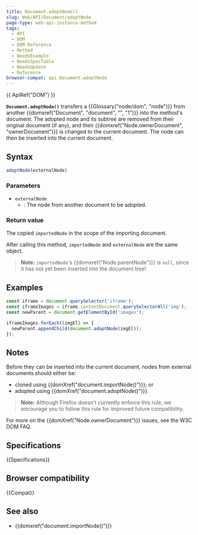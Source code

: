 ```yaml
---
title: Document.adoptNode()
slug: Web/API/Document/adoptNode
page-type: web-api-instance-method
tags:
  - API
  - DOM
  - DOM Reference
  - Method
  - NeedsExample
  - NeedsSpecTable
  - NeedsUpdate
  - Reference
browser-compat: api.Document.adoptNode
---
```

{{ ApiRef("DOM") }}

**`Document.adoptNode()`** transfers a {{Glossary("node/dom",
  "node")}} from another {{domxref("Document", "document", "", "1")}} into the method's
document. The adopted node and its subtree are removed from their original document (if
any), and their {{domxref("Node.ownerDocument", "ownerDocument")}} is changed to the
current document. The node can then be inserted into the current document.

## Syntax

```js
adoptNode(externalNode)
```

### Parameters

- `externalNode`
  - : The node from another document to be adopted.

### Return value

The copied `importedNode` in the scope of the importing document.

After calling this method, `importedNode` and
`externalNode` are the same object.

> **Note:** `importedNode`'s
> {{domxref("Node.parentNode")}} is `null`, since it has not yet been
> inserted into the document tree!

## Examples

```js
const iframe = document.querySelector('iframe');
const iframeImages = iframe.contentDocument.querySelectorAll('img');
const newParent = document.getElementById('images');

iframeImages.forEach((imgEl) => {
  newParent.appendChild(document.adoptNode(imgEl));
});
```

## Notes

Before they can be inserted into the current document, nodes from external documents
should either be:

- cloned using {{domXref("document.importNode()")}}; or
- adopted using {{domXref("document.adoptNode()")}}.

> **Note:** Although Firefox doesn't currently enforce this rule,
> we encourage you to follow this rule for improved future compatibility.

For more on the {{domXref("Node.ownerDocument")}} issues, see the W3C DOM FAQ.

## Specifications

{{Specifications}}

## Browser compatibility

{{Compat}}

## See also

- {{domxref("document.importNode()")}}
